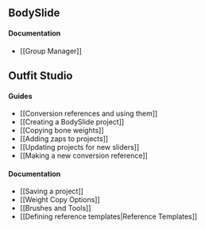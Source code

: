 ## BodySlide
#### Documentation
* [[Group Manager]]

## Outfit Studio
#### Guides
* [[Conversion references and using them]]
* [[Creating a BodySlide project]]
* [[Copying bone weights]]
* [[Adding zaps to projects]]
* [[Updating projects for new sliders]]
* [[Making a new conversion reference]]

#### Documentation
* [[Saving a project]]
* [[Weight Copy Options]]
* [[Brushes and Tools]]
* [[Defining reference templates|Reference Templates]]